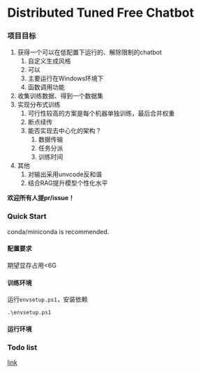 # Distributed Tuned Free Chatbot
### 项目目标
1. 获得一个可以在低配置下运行的、解除限制的chatbot
   1. 自定义生成风格
   2. 可以
   3. 主要运行在Windows环境下
   4. 函数调用功能
2. 收集训练数据、得到一个数据集
3. 实现分布式训练
   1. 可行性较高的方案是每个机器单独训练，最后合并权重
   2. 断点续传
   3. 能否实现去中心化的架构？
      1. 数据传输
      2. 任务分派
      3. 训练时间
4. 其他
   1. 对输出采用unvcode反和谐
   2. 结合RAG提升模型个性化水平

**欢迎所有人提pr/issue！**

### Quick Start
conda/miniconda is recommended.
#### 配置要求
期望显存占用<6G
#### 训练环境
运行`envsetup.ps1`，安装依赖
```shell
.\envsetup.ps1
```

#### 运行环境



### Todo list
[link](./TODO.md)

